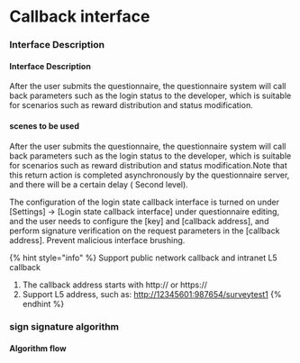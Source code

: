 # Callback interface

### Interface Description

#### Interface Description

After the user submits the questionnaire, the questionnaire system will call back parameters such as the login status to the developer, which is suitable for scenarios such as reward distribution and status modification.

#### scenes to be used

After the user submits the questionnaire, the questionnaire system will call back parameters such as the login status to the developer, which is suitable for scenarios such as reward distribution and status modification.Note that this return action is completed asynchronously by the questionnaire server, and there will be a certain delay \( Second level\).

The configuration of the login state callback interface is turned on under \[Settings\] -&gt; \[Login state callback interface\] under questionnaire editing, and the user needs to configure the \[key\] and \[callback address\], and perform signature verification on the request parameters in the \[callback address\]. Prevent malicious interface brushing.

{% hint style="info" %}
Support public network callback and intranet L5 callback

1. The callback address starts with http:// or https://
2. Support L5 address, such as: [http://12345601:987654/surveytest1](http://12345601:987654/surveytest1)
{% endhint %}



### sign signature algorithm

#### Algorithm flow



